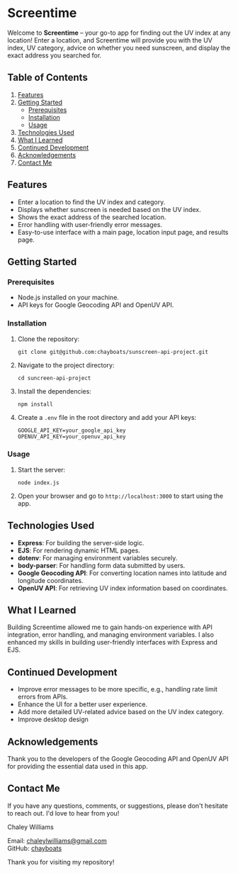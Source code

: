 # Screentime

Welcome to **Screentime** – your go-to app for finding out the UV index at any location! Enter a location, and Screentime will provide you with the UV index, UV category, advice on whether you need sunscreen, and display the exact address you searched for.

## Table of Contents
1. [Features](#features)
2. [Getting Started](#getting-started)
   - [Prerequisites](#prerequisites)
   - [Installation](#installation)
   - [Usage](#usage)
3. [Technologies Used](#technologies-used)
4. [What I Learned](#what-i-learned)
5. [Continued Development](#continued-development)
6. [Acknowledgements](#acknowledgements)
7. [Contact Me](#contact-me)

## Features
- Enter a location to find the UV index and category.
- Displays whether sunscreen is needed based on the UV index.
- Shows the exact address of the searched location.
- Error handling with user-friendly error messages.
- Easy-to-use interface with a main page, location input page, and results page.

## Getting Started

### Prerequisites
- Node.js installed on your machine.
- API keys for Google Geocoding API and OpenUV API.

### Installation
1. Clone the repository:  
   ```
   git clone git@github.com:chayboats/sunscreen-api-project.git
   ```
2. Navigate to the project directory:  
   ```
   cd suncreen-api-project
   ```
3. Install the dependencies:  
   ```
   npm install
   ```
4. Create a `.env` file in the root directory and add your API keys:  
   ```
   GOOGLE_API_KEY=your_google_api_key
   OPENUV_API_KEY=your_openuv_api_key
   ```

### Usage
1. Start the server:  
   ```
   node index.js
   ```
2. Open your browser and go to `http://localhost:3000` to start using the app.

## Technologies Used
- **Express**: For building the server-side logic.
- **EJS**: For rendering dynamic HTML pages.
- **dotenv**: For managing environment variables securely.
- **body-parser**: For handling form data submitted by users.
- **Google Geocoding API**: For converting location names into latitude and longitude coordinates.
- **OpenUV API**: For retrieving UV index information based on coordinates.

## What I Learned
Building Screentime allowed me to gain hands-on experience with API integration, error handling, and managing environment variables. I also enhanced my skills in building user-friendly interfaces with Express and EJS.

## Continued Development
- Improve error messages to be more specific, e.g., handling rate limit errors from APIs.
- Enhance the UI for a better user experience.
- Add more detailed UV-related advice based on the UV index category.
- Improve desktop design

## Acknowledgements
Thank you to the developers of the Google Geocoding API and OpenUV API for providing the essential data used in this app.

## Contact Me
If you have any questions, comments, or suggestions, please don't hesitate to reach out. I'd love to hear from you!

Chaley Williams

Email: chaleylwilliams@gmail.com  
GitHub: [chayboats](https://github.com/chayboats)  

Thank you for visiting my repository!
